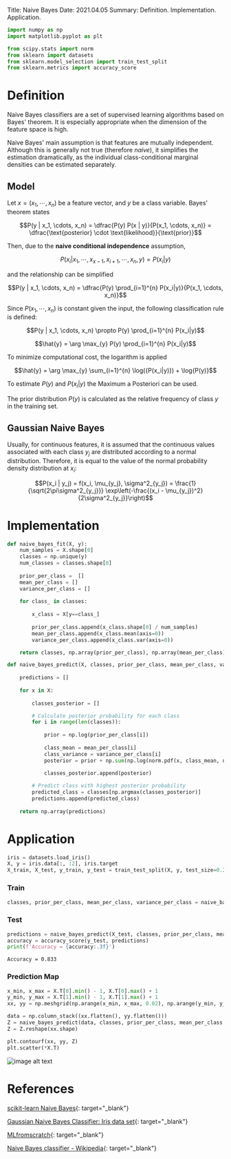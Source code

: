 Title: Naive Bayes
Date: 2021.04.05
Summary: Definition. Implementation. Application.

```python
import numpy as np
import matplotlib.pyplot as plt

from scipy.stats import norm
from sklearn import datasets
from sklearn.model_selection import train_test_split
from sklearn.metrics import accuracy_score
```


# Definition

Naive Bayes classifiers are a set of supervised learning algorithms based on Bayes' theorem. It is especially appropriate when the dimension of the feature space is high.

Naive Bayes' main assumption is that features are mutually independent. Although this is generally not true (therefore *naive*), it simplifies the estimation dramatically, as the individual class-conditional marginal densities can be estimated separately.

## Model

Let $x = (x_1, \cdots, x_n)$ be a feature vector, and $y$ be a class variable. Bayes' theorem states

$$P(y | x_1, \cdots, x_n)  = \dfrac{P(y) P(x | y)}{P(x_1, \cdots, x_n)} = \dfrac{\text{posterior} \cdot \text{likelihood}}{\text{prior}}$$

Then, due to the **naive conditional independence** assumption,

$$P(x_i | x_1, \cdots, x_{x-1}, x_{i+1}, \cdots, x_n, y) = P(x_i | y)$$

and the relationship can be simplified

$$P(y | x_1, \cdots, x_n)  = \dfrac{P(y) \prod_{i=1}^{n} P(x_i|y)}{P(x_1, \cdots, x_n)}$$

Since $P(x_1, \cdots, x_n)$ is constant given the input, the following classification rule is defined:

$$P(y | x_1, \cdots, x_n)  \propto P(y) \prod_{i=1}^{n} P(x_i|y)$$

$$\hat{y} = \arg \max_{y} P(y) \prod_{i=1}^{n} P(x_i|y)$$

To minimize computational cost, the logarithm is applied

$$\hat{y} = \arg \max_{y} \sum_{i=1}^{n} \log({P(x_i|y)}) + \log{P(y)}$$

To estimate $P(y)$ and $P(x_i|y)$ the Maximum a Posteriori can be used.

The prior distribution $P(y)$ is calculated as the relative frequency of class $y$ in the training set.

## Gaussian Naive Bayes

Usually, for continuous features, it is assumed that the continuous values associated with each class $y_j$ are distributed according to a normal distribution. Therefore, it is equal to the value of the normal probability density distribution at $x_i$:

$$P(x_i | y_j) = f(x_i, \mu_{y_j}, \sigma^2_{y_j}) = \frac{1}{\sqrt{2\pi\sigma^2_{y_j}}} \exp\left(-\frac{(x_i - \mu_{y_j})^2}{2\sigma^2_{y_j}}\right)$$

# Implementation


```python
def naive_bayes_fit(X, y):
    num_samples = X.shape[0]
    classes = np.unique(y)
    num_classes = classes.shape[0]
    
    prior_per_class =  []
    mean_per_class = []
    variance_per_class = []
    
    for class_ in classes:
        
        x_class = X[y==class_]
        
        prior_per_class.append(x_class.shape[0] / num_samples)
        mean_per_class.append(x_class.mean(axis=0))
        variance_per_class.append(x_class.var(axis=0))

    return classes, np.array(prior_per_class), np.array(mean_per_class), np.array(variance_per_class)
```


```python
def naive_bayes_predict(X, classes, prior_per_class, mean_per_class, variance_per_class):
    
    predictions = []
    
    for x in X:
        
        classes_posterior = []

        # Calculate posterior probability for each class
        for i in range(len(classes)):
            
            prior = np.log(prior_per_class[i])
            
            class_mean = mean_per_class[i]
            class_variance = variance_per_class[i]
            posterior = prior + np.sum(np.log(norm.pdf(x, class_mean, np.sqrt(class_variance)))) 
            
            classes_posterior.append(posterior)

        # Predict class with highest posterior probability
        predicted_class = classes[np.argmax(classes_posterior)]
        predictions.append(predicted_class)
    
    return np.array(predictions)
```

# Application


```python
iris = datasets.load_iris()
X, y = iris.data[:, :2], iris.target
X_train, X_test, y_train, y_test = train_test_split(X, y, test_size=0.2, random_state=123)
```

### Train


```python
classes, prior_per_class, mean_per_class, variance_per_class = naive_bayes_fit(X_train, y_train)
```

### Test


```python
predictions = naive_bayes_predict(X_test, classes, prior_per_class, mean_per_class, variance_per_class)
accuracy = accuracy_score(y_test, predictions)
print(f'Accuracy = {accuracy:.3f}')
```

    Accuracy = 0.833
    

### Prediction Map


```python
x_min, x_max = X.T[0].min() - 1, X.T[0].max() + 1
y_min, y_max = X.T[1].min() - 1, X.T[1].max() + 1
xx, yy = np.meshgrid(np.arange(x_min, x_max, 0.02), np.arange(y_min, y_max, 0.02))

data = np.column_stack((xx.flatten(), yy.flatten()))
Z = naive_bayes_predict(data, classes, prior_per_class, mean_per_class, variance_per_class)
Z = Z.reshape(xx.shape)
```


```python
plt.contourf(xx, yy, Z)
plt.scatter(*X.T)
```


    
![image alt text]({static}../images/naive_bayes_1.png)
    


# References

[scikit-learn Naive Bayes](scikit-learn.org/stable/modules/naive_bayes.html){: target="_blank"}

[Gaussian Naive Bayes Classifier: Iris data set](xavierbourretsicotte.github.io/Naive_Bayes_Classifier.html){: target="_blank"}

[MLfromscratch](github.com/python-engineer/MLfromscratch/blob/master/mlfromscratch/naivebayes.py){: target="_blank"}

[Naive Bayes classifier - Wikipedia](en.wikipedia.org/wiki/Naive_Bayes_classifier){: target="_blank"}
